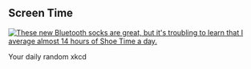 ## Screen Time
[![These new Bluetooth socks are great, but it's troubling to learn that I average almost 14 hours of Shoe Time a day.](https://imgs.xkcd.com/comics/screen_time.png)](https://xkcd.com/2223/ "These new Bluetooth socks are great, but it's troubling to learn that I average almost 14 hours of Shoe Time a day.")

Your daily random xkcd

